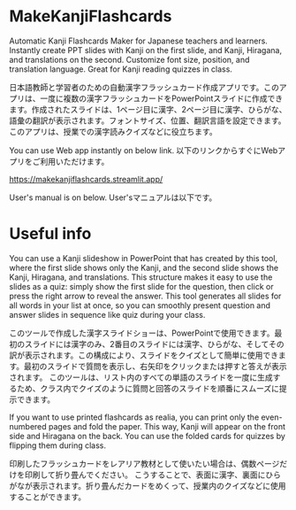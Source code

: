 # MakeKanjiFlashcards
Automatic Kanji Flashcards Maker for Japanese teachers and learners. Instantly create PPT slides with Kanji on the first slide, and Kanji, Hiragana, and translations on the second. Customize font size, position, and translation language. Great for Kanji reading quizzes in class.

日本語教師と学習者のための自動漢字フラッシュカード作成アプリです。このアプリは、一度に複数の漢字フラッシュカードをPowerPointスライドに作成できます。作成されたスライドは、1ページ目に漢字、2ページ目に漢字、ひらがな、語彙の翻訳が表示されます。フォントサイズ、位置、翻訳言語を設定できます。このアプリは、授業での漢字読みクイズなどに役立ちます。

You can use Web app instantly on below link.  以下のリンクからすぐにWebアプリをご利用いただけます。

https://makekanjiflashcards.streamlit.app/

User's manual is on below.   User'sマニュアルは以下です。

# Useful info
You can use a Kanji slideshow in PowerPoint that has created by this tool, where the first slide shows only the Kanji, and the second slide shows the Kanji, Hiragana, and translations. This structure makes it easy to use the slides as a quiz: simply show the first slide for the question, then click or press the right arrow to reveal the answer.
This tool generates all slides for all words in your list at once, so you can smoothly present question and answer slides in sequence like quiz during your class.

このツールで作成した漢字スライドショーは、PowerPointで使用できます。最初のスライドには漢字のみ、2番目のスライドには漢字、ひらがな、そしてその訳が表示されます。この構成により、スライドをクイズとして簡単に使用できます。最初のスライドで質問を表示し、右矢印をクリックまたは押すと答えが表示されます。
このツールは、リスト内のすべての単語のスライドを一度に生成するため、クラス内でクイズのように質問と回答のスライドを順番にスムーズに提示できます。

If you want to use printed flashcards as realia, you can print only the even-numbered pages and fold the paper. This way, Kanji will appear on the front side and Hiragana on the back. You can use the folded cards for quizzes by flipping them during class.

印刷したフラッシュカードをレアリア教材として使いたい場合は、偶数ページだけを印刷して折り畳んでください。
こうすることで、表面に漢字、裏面にひらがなが表示されます。折り畳んだカードをめくって、授業内のクイズなどに使用することができます。
